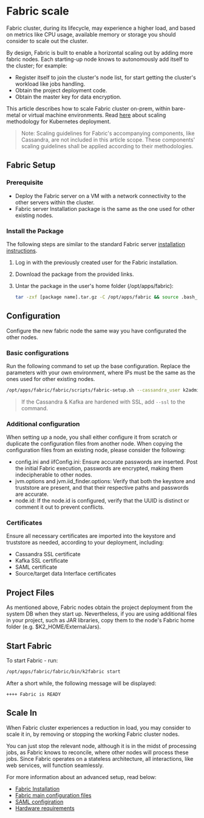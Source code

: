 # Fabric scale
Fabric cluster, during its lifecycle, may experience a higher load, and based on metrics like CPU usage, available memory or storage you should consider to scale out the cluster. 

By design, Fabric is built to enable a horizontal scaling out by adding more fabric nodes. Each starting-up node knows to autonomously add itself to the cluster; for example:

* Register itself to join the cluster's node list, for start getting the cluster's workload like jobs handling.
* Obtain the project deployment code.
* Obtain the master key for data encryption.

This article describes how to scale Fabric cluster on-prem, within bare-metal or virtual machine environments. Read [here]() about scaling methodology for Kubernetes deployment.

> Note: Scaling guidelines for Fabric's accompanying components, like Cassandra, are not included in this article scope. These components' scaling guidelines shall be applied according to their methodologies.



## Fabric Setup 

### Prerequisite

* Deploy the Fabric server on a VM with a network connectivity to the other servers within the cluster.
* Fabric server Installation package is the same as the one used for other existing nodes.

### Install the Package 

The following steps are similar to the standard Fabric server [installation instructions](/articles/98_maintenance_and_operational/Installations/Linux/02_Fabric_7.x.x_Setup.md).

1. Log in with the previously created user for the Fabric installation.
2. Download the package from the provided links.
3. Untar the package in the user's home folder (/opt/apps/fabric):

    ~~~bash
    tar -zxf [package name].tar.gz -C /opt/apps/fabric && source .bash_profile
    ~~~

## Configuration
Configure the new fabric node the same way you have configurated the other nodes.

### Basic configurations
Run the following command to set up the base configuration. Replace the parameters with your own environment, where IPs must be the same as the ones used for other existing nodes.

~~~bash
/opt/apps/fabric/fabric/scripts/fabric-setup.sh --cassandra_user k2admin --cassandra_password changeit --cassandra_ips 10.0.0.1,10.0.0.2,10.0.0.3  --kafka_ips 10.0.0.4,10.0.0.5,10.0.0.6 
~~~

> If the Cassandra & Kafka are hardened with SSL, add  `--ssl` to the command.

### Additional configuration

When setting up a node, you shall either configure it from scratch or duplicate the configuration files from another node. When copying the configuration files from an existing node, please consider the following:
* config.ini and iifConfig.ini: Ensure accurate passwords are inserted. Post the initial Fabric execution, passwords are encrypted, making them indecipherable to other nodes.
* jvm.options and jvm.iid_finder.options: Verify that both the keystore and truststore are present, and that their respective paths and passwords are accurate.
* node.id: If the node.id is configured, verify that the UUID is distinct or comment it out to prevent conflicts.


### Certificates
Ensure all necessary certificates are imported into the keystore and truststore as needed, according to your deployment, including:
* Cassandra SSL certificate
* Kafka SSL certificate
* SAML certificate
* Source/target data Interface certificates

## Project Files

As mentioned above, Fabric nodes obtain the project deployment from the system DB when they start up. Nevertheless, if you are using additional files in your project, such as JAR libraries, copy them to the node's Fabric home folder (e.g. $K2_HOME/ExternalJars).

## Start Fabric

To start Fabric - run:
~~~bash
/opt/apps/fabric/fabric/bin/k2fabric start
~~~

After a short while, the following message will be displayed: 
~~~
++++ Fabric is READY
~~~



## Scale In

When Fabric cluster experiences a reduction in load, you may consider to scale it in, by removing or stopping the working Fabric cluster nodes.

You can just stop the relevant node, although it is in the midst of processing jobs, as Fabric knows to reconcile, where other nodes will process these jobs. Since Fabric operates on a stateless architecture, all interactions, like web services, will function seamlessly.



For more information about an advanced setup, read below:

<ul>
   <li><a href="/articles/98_maintenance_and_operational/Installations/Linux/02_Fabric_7.x.x_Setup.md">Fabric Installation</a></li>
   <li><a href="/articles/02_fabric_architecture/05_fabric_main_configuration_files.md">Fabric main configuration files</a></li>
   <li><a href="/articles/26_fabric_security/13_user_IAM_configiration.md">SAML configiration</a></li>
   <li><a href="/articles/98_maintenance_and_operational/Hardware/2_All_Environments/03_hardware_req_for_prod.md">Hardware requirements</a></li>
</ul>
